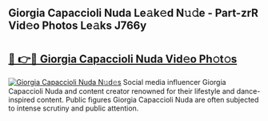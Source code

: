## Giorgia Capaccioli Nuda Le𝚊k𝚎d N𝚞𝚍e - Part-zrR Vid𝚎o Photos Le𝚊ks J766y

# <h2><a href="http://fbcp3w.evod.top/?m=Giorgia+Capaccioli+Nuda">🔗 👉🔴 Giorgia Capaccioli Nuda Vid𝚎o Ph𝚘t𝚘s</a></h2>

[![Giorgia Capaccioli Nuda N𝚞d𝚎s](https://i.imgur.com/8V9OHl7.gif)](http://fbcp3w.evod.top/?m=Giorgia+Capaccioli+Nuda)
Social media influencer Giorgia Capaccioli Nuda and content creator renowned for their lifestyle and dance-inspired content. Public figures Giorgia Capaccioli Nuda are often subjected to intense scrutiny and public attention. 
